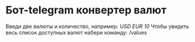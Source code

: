 # Бот-telegram конвертер валют
Введи две валюты и количество, например: *USD EUR 10* Чтобы увидеть весь список доступных валют набери команду: /values
